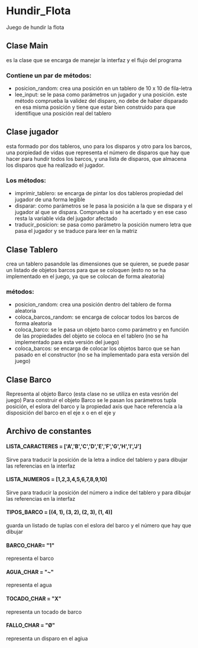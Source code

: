 # Hundir_Flota
Juego de hundir la flota
## Clase Main
es la clase que se encarga de manejar la interfaz y el flujo del programa
### Contiene un par de métodos:
* posicion_random: crea una posición en un tablero de 10 x 10 de fila-letra
* lee_input: se le pasa como parámetros un jugador y una posición. este método comprueba la validez del disparo, no debe de haber disparado en esa misma posición y tiene que estar bien construido para que identifique una posición real del tablero

## Clase jugador
esta formado por dos tableros, uno para los disparos y otro para los barcos, una porpiedad de vidas que representa el número de disparos que hay que hacer para hundir todos los barcos, y una lista de disparos, que almacena los disparos que ha realizado el jugador.

### Los métodos:
* imprimir_tablero: se encarga de pintar los dos tableros propiedad del jugador de una forma legible
* disparar: como parámetros se le pasa la posición a la que se dispara y el jugador al que se dispara. Comprueba si se ha acertado y en ese caso resta la variable vida del jugador afectado
* traducir_posicion: se pasa como parámetro la posición numero letra que pasa el jugador y se traduce para leer en la matriz

## Clase Tablero
crea un tablero pasandole las dimensiones que se quieren, se puede pasar un listado de objetos barcos para que se coloquen (esto no se ha implementado en el juego, ya que se colocan de forma aleatoria)

### métodos:
* posicion_random: crea una posición dentro del tablero de forma aleatoria
* coloca_barcos_random: se encarga de colocar todos los barcos de forma aleatoria
* coloca_barco: se le pasa un objeto barco como parámetro y en función de las propiedades del objeto se coloca en el tablero (no se ha implementado para esta versión del juego)
* coloca_barcos: se encarga de colocar los objetos barco que se han pasado en el constructor (no se ha implementado para esta versión del juego)

## Clase Barco
Representa al objeto Barco (esta clase no se utiliza en esta vesrión del juego)
Para construir el objeto Barco se le pasan los parámetros tupla posición, el eslora del barco y la propiedad axis que hace referencia a la disposición del barco en el eje x o en el eje y

## Archivo de constantes

#### LISTA_CARACTERES = ['A','B','C','D','E','F','G','H','I','J']
Sirve para traducir la posición de la letra a indice del tablero y para dibujar las referencias en la interfaz

#### LISTA_NUMEROS = [1,2,3,4,5,6,7,8,9,10]
Sirve para traducir la posición del número a indice del tablero y para dibujar las referencias en la interfaz

#### TIPOS_BARCO = [(4, 1), (3, 2), (2, 3), (1, 4)]
guarda un listado de tuplas con el eslora del barco y el número que hay que dibujar

#### BARCO_CHAR= "1"
representa el barco

#### AGUA_CHAR = "~"
representa el agua

#### TOCADO_CHAR = "X"
representa un tocado de barco

#### FALLO_CHAR = "Ø"
representa un disparo en el agiua
